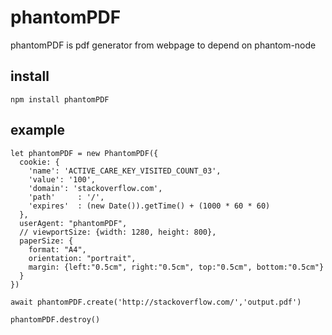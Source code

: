 # phantomPDF

phantomPDF is pdf generator from webpage to depend on phantom-node


## install
```
npm install phantomPDF
```

## example
```
let phantomPDF = new PhantomPDF({
  cookie: {
    'name': 'ACTIVE_CARE_KEY_VISITED_COUNT_03',
    'value': '100',
    'domain': 'stackoverflow.com',
    'path'     : '/',
    'expires'  : (new Date()).getTime() + (1000 * 60 * 60)
  },
  userAgent: "phantomPDF",
  // viewportSize: {width: 1280, height: 800},
  paperSize: {
    format: "A4",
    orientation: "portrait",
    margin: {left:"0.5cm", right:"0.5cm", top:"0.5cm", bottom:"0.5cm"}
  }
})

await phantomPDF.create('http://stackoverflow.com/','output.pdf')

phantomPDF.destroy()
```